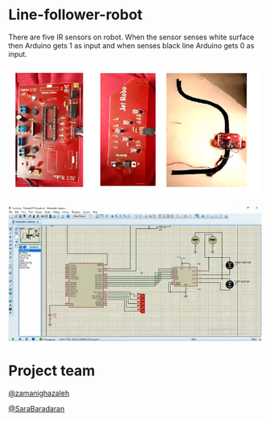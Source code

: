 # Line-follower-robot
There are five IR sensors on robot. When the sensor senses white surface then Arduino gets 1 as input and when senses black line Arduino gets 0 as input.

![1.png](1.png)

![ezgif.com-optimize.gif](ezgif.com-optimize.gif)
# Project team
[@zamanighazaleh](https://github.com/zamanighazaleh)

[@SaraBaradaran](https://github.com/SaraBaradaran)
